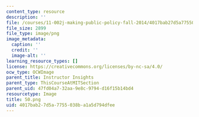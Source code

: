 ```yaml
---
content_type: resource
description: ''
file: /courses/11-002j-making-public-policy-fall-2014/4017bab27d5a7755038ba1a5d794dfee_50.png
file_size: 2899
file_type: image/png
image_metadata:
  caption: ''
  credit: ''
  image-alt: ''
learning_resource_types: []
license: https://creativecommons.org/licenses/by-nc-sa/4.0/
ocw_type: OCWImage
parent_title: Instructor Insights
parent_type: ThisCourseAtMITSection
parent_uid: 47fd04a7-32aa-9e8c-9794-d16f15b14bd4
resourcetype: Image
title: 50.png
uid: 4017bab2-7d5a-7755-038b-a1a5d794dfee
---
```

